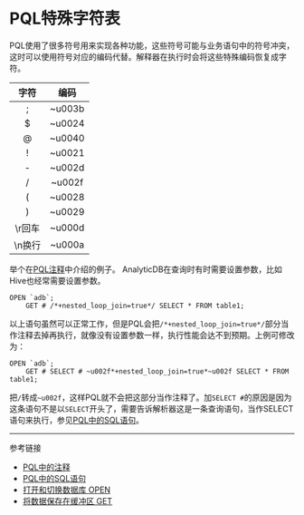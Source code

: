 # PQL特殊字符表
PQL使用了很多符号用来实现各种功能，这些符号可能与业务语句中的符号冲突，这时可以使用符号对应的编码代替。解释器在执行时会将这些特殊编码恢复成字符。

| **字符** | **编码** |
| :----: | :----: |
| ; | ~u003b |
| $ | ~u0024 |
| @ | ~u0040 |
| ! | ~u0021 |
| - | ~u002d |
| / | ~u002f |
| ( | ~u0028 |
| ) | ~u0029 |
| \r回车 | ~u000d |
| \n换行 | ~u000a |

举个在[PQL注释](/doc/pql/comment)中介绍的例子。
AnalyticDB在查询时有时需要设置参数，比如Hive也经常需要设置参数。
```
OPEN `adb`;
    GET # /*+nested_loop_join=true*/ SELECT * FROM table1;
```
以上语句虽然可以正常工作，但是PQL会把`/*+nested_loop_join=true*/`部分当作注释去掉再执行，就像没有设置参数一样，执行性能会达不到预期。上例可修改为：
```
OPEN `adb`;
    GET # SELECT # ~u002f*+nested_loop_join=true*~u002f SELECT * FROM table1;
```
把`/`转成`~u002f`，这样PQL就不会把这部分当作注释了。加`SELECT #`的原因是因为这条语句不是以`SELECT`开头了，需要告诉解析器这是一条查询语句，当作SELECT语句来执行，参见[PQL中的SQL语句](/doc/pql/sql)。


---
参考链接
* [PQL中的注释](/doc/pql/comment)
* [PQL中的SQL语句](/doc/pql/sql)
* [打开和切换数据库 OPEN](/doc/pql/open)
* [将数据保存在缓冲区 GET](/doc/pql/get)